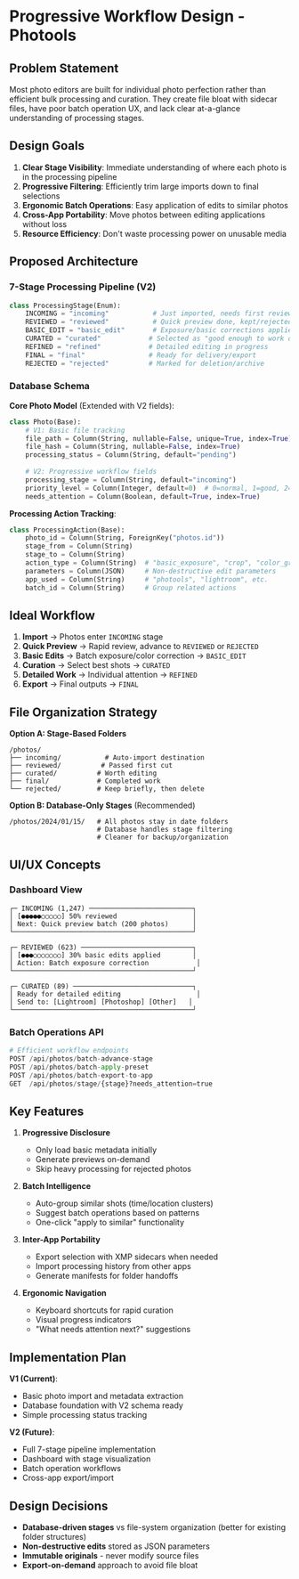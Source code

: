 # Progressive Workflow Design - Photools

## Problem Statement

Most photo editors are built for individual photo perfection rather than efficient bulk processing and curation. They create file bloat with sidecar files, have poor batch operation UX, and lack clear at-a-glance understanding of processing stages.

## Design Goals

1. **Clear Stage Visibility**: Immediate understanding of where each photo is in the processing pipeline
2. **Progressive Filtering**: Efficiently trim large imports down to final selections
3. **Ergonomic Batch Operations**: Easy application of edits to similar photos
4. **Cross-App Portability**: Move photos between editing applications without loss
5. **Resource Efficiency**: Don't waste processing power on unusable media

## Proposed Architecture

### 7-Stage Processing Pipeline (V2)

```python
class ProcessingStage(Enum):
    INCOMING = "incoming"           # Just imported, needs first review
    REVIEWED = "reviewed"           # Quick preview done, kept/rejected
    BASIC_EDIT = "basic_edit"       # Exposure/basic corrections applied  
    CURATED = "curated"            # Selected as "good enough to work on"
    REFINED = "refined"            # Detailed editing in progress
    FINAL = "final"                # Ready for delivery/export
    REJECTED = "rejected"          # Marked for deletion/archive
```

### Database Schema

**Core Photo Model** (Extended with V2 fields):
```python
class Photo(Base):
    # V1: Basic file tracking
    file_path = Column(String, nullable=False, unique=True, index=True)
    file_hash = Column(String, nullable=False, index=True)
    processing_status = Column(String, default="pending")
    
    # V2: Progressive workflow fields
    processing_stage = Column(String, default="incoming")
    priority_level = Column(Integer, default=0)  # 0=normal, 1=good, 2=excellent
    needs_attention = Column(Boolean, default=True, index=True)
```

**Processing Action Tracking**:
```python
class ProcessingAction(Base):
    photo_id = Column(String, ForeignKey("photos.id"))
    stage_from = Column(String)
    stage_to = Column(String)
    action_type = Column(String)  # "basic_exposure", "crop", "color_grade"
    parameters = Column(JSON)     # Non-destructive edit parameters
    app_used = Column(String)     # "photools", "lightroom", etc.
    batch_id = Column(String)     # Group related actions
```

## Ideal Workflow

1. **Import** → Photos enter `INCOMING` stage
2. **Quick Preview** → Rapid review, advance to `REVIEWED` or `REJECTED`
3. **Basic Edits** → Batch exposure/color correction → `BASIC_EDIT`
4. **Curation** → Select best shots → `CURATED`
5. **Detailed Work** → Individual attention → `REFINED`
6. **Export** → Final outputs → `FINAL`

## File Organization Strategy

**Option A: Stage-Based Folders**
```
/photos/
├── incoming/           # Auto-import destination
├── reviewed/          # Passed first cut
├── curated/          # Worth editing
├── final/            # Completed work
└── rejected/         # Keep briefly, then delete
```

**Option B: Database-Only Stages** (Recommended)
```
/photos/2024/01/15/   # All photos stay in date folders
                      # Database handles stage filtering
                      # Cleaner for backup/organization
```

## UI/UX Concepts

### Dashboard View
```
┌─ INCOMING (1,247) ──────────────────────────┐
│ [●●●●●○○○○○] 50% reviewed                   │
│ Next: Quick preview batch (200 photos)      │
└─────────────────────────────────────────────┘

┌─ REVIEWED (623) ────────────────────────────┐  
│ [●●●○○○○○○○] 30% basic edits applied        │
│ Action: Batch exposure correction            │
└─────────────────────────────────────────────┘

┌─ CURATED (89) ──────────────────────────────┐
│ Ready for detailed editing                   │
│ Send to: [Lightroom] [Photoshop] [Other]   │
└─────────────────────────────────────────────┘
```

### Batch Operations API
```python
# Efficient workflow endpoints
POST /api/photos/batch-advance-stage
POST /api/photos/batch-apply-preset  
POST /api/photos/batch-export-to-app
GET  /api/photos/stage/{stage}?needs_attention=true
```

## Key Features

1. **Progressive Disclosure**
   - Only load basic metadata initially
   - Generate previews on-demand
   - Skip heavy processing for rejected photos

2. **Batch Intelligence**
   - Auto-group similar shots (time/location clusters)
   - Suggest batch operations based on patterns
   - One-click "apply to similar" functionality

3. **Inter-App Portability**
   - Export selection with XMP sidecars when needed
   - Import processing history from other apps
   - Generate manifests for folder handoffs

4. **Ergonomic Navigation**
   - Keyboard shortcuts for rapid curation
   - Visual progress indicators
   - "What needs attention next?" suggestions

## Implementation Plan

**V1 (Current)**:
- Basic photo import and metadata extraction
- Database foundation with V2 schema ready
- Simple processing status tracking

**V2 (Future)**:
- Full 7-stage pipeline implementation
- Dashboard with stage visualization
- Batch operation workflows
- Cross-app export/import

## Design Decisions

- **Database-driven stages** vs file-system organization (better for existing folder structures)
- **Non-destructive edits** stored as JSON parameters
- **Immutable originals** - never modify source files
- **Export-on-demand** approach to avoid file bloat